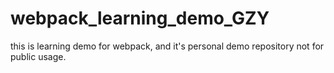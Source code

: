 # webpack_learning_demo_GZY
this is learning demo for webpack, and it's personal demo repository not for public usage.
